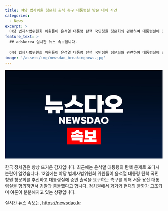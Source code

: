 ```yaml
---
title: 야당 법사위원 청문회 출석 촉구 대통령실 방문 대치 사건
categories:
  - News
excerpt: >
  야당 법제사법위원회 위원들이 윤석열 대통령 탄핵 국민청원 청문회와 관련하여 대통령실에 증인출석요구서 수령을 촉구하며 항의 방문 중 경찰과 충돌하고 있다.
feature_text: >
  ## adskorea 실시간 뉴스 속보입니다.

  야당 법제사법위원회 위원들이 윤석열 대통령 탄핵 국민청원 청문회와 관련하여 대통령실에 증인출석요구서 수령을 촉구하며 항의 방문 중 경찰과 충돌하고 있다.
image: '/assets/img/newsdao_breakingnews.jpg'
---
```


<p><img src="/assets/img/newsdao_breakingnews.jpg" alt="adskorea 속보" /></p>

<p data-ke-size="size16">한국 정치권은 항상 뜨거운 감자입니다. 최근에는 윤석열 대통령의 탄핵 문제로 또다시 논란이 일었습니다. 12일에는 야당 법제사법위원회 위원들이 윤석열 대통령 탄핵 국민청원 청문회를 추진하고 대통령실에 증인 출석을 요구하는 촉구를 위해 서울 용산 대통령실을 항의하면서 경찰과 충돌했다고 합니다. 정치권에서 과거와 현재의 불화가 고조되며 여론이 분분해지고 있는 상황입니다.</p>
실시간 뉴스 속보는, <a href="https://newsdao.kr" rel="dofollow">https://newsdao.kr</a>


